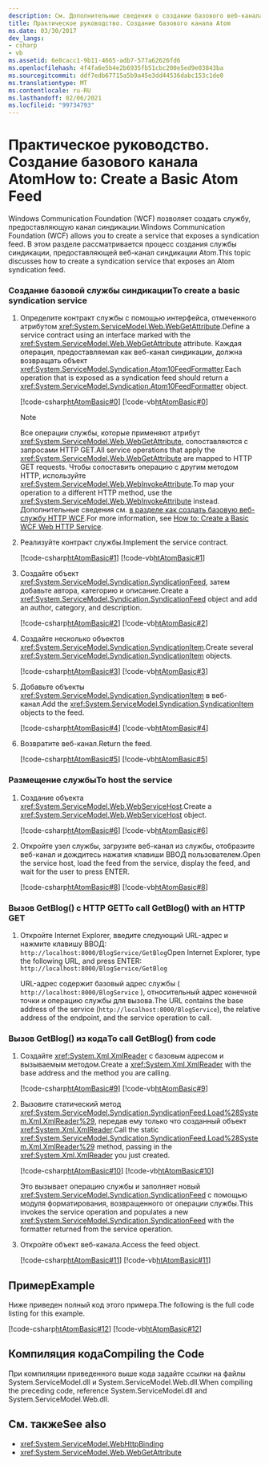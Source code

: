 ```yaml
---
description: См. Дополнительные сведения о создании базового веб-канала Atom.
title: Практическое руководство. Создание базового канала Atom
ms.date: 03/30/2017
dev_langs:
- csharp
- vb
ms.assetid: 6e0cacc1-9b11-4665-adb7-577a62626fd6
ms.openlocfilehash: 4f4fa6e5b4e2b6935fb51cbc200e5ed9e03843ba
ms.sourcegitcommit: ddf7edb67715a5b9a45e3dd44536dabc153c1de0
ms.translationtype: MT
ms.contentlocale: ru-RU
ms.lasthandoff: 02/06/2021
ms.locfileid: "99734793"
---
```

# <a name="how-to-create-a-basic-atom-feed"></a><span data-ttu-id="ac0cc-103">Практическое руководство. Создание базового канала Atom</span><span class="sxs-lookup"><span data-stu-id="ac0cc-103">How to: Create a Basic Atom Feed</span></span>

<span data-ttu-id="ac0cc-104">Windows Communication Foundation (WCF) позволяет создать службу, предоставляющую канал синдикации.</span><span class="sxs-lookup"><span data-stu-id="ac0cc-104">Windows Communication Foundation (WCF) allows you to create a service that exposes a syndication feed.</span></span> <span data-ttu-id="ac0cc-105">В этом разделе рассматривается процесс создания службы синдикации, предоставляющей веб-канал синдикации Atom.</span><span class="sxs-lookup"><span data-stu-id="ac0cc-105">This topic discusses how to create a syndication service that exposes an Atom syndication feed.</span></span>  
  
### <a name="to-create-a-basic-syndication-service"></a><span data-ttu-id="ac0cc-106">Создание базовой службы синдикации</span><span class="sxs-lookup"><span data-stu-id="ac0cc-106">To create a basic syndication service</span></span>  
  
1. <span data-ttu-id="ac0cc-107">Определите контракт службы с помощью интерфейса, отмеченного атрибутом <xref:System.ServiceModel.Web.WebGetAttribute>.</span><span class="sxs-lookup"><span data-stu-id="ac0cc-107">Define a service contract using an interface marked with the <xref:System.ServiceModel.Web.WebGetAttribute> attribute.</span></span> <span data-ttu-id="ac0cc-108">Каждая операция, предоставляемая как веб-канал синдикации, должна возвращать объект <xref:System.ServiceModel.Syndication.Atom10FeedFormatter>.</span><span class="sxs-lookup"><span data-stu-id="ac0cc-108">Each operation that is exposed as a syndication feed should return a <xref:System.ServiceModel.Syndication.Atom10FeedFormatter> object.</span></span>  
  
     [!code-csharp[htAtomBasic#0](../../../../samples/snippets/csharp/VS_Snippets_CFX/htatombasic/cs/program.cs#0)]
     [!code-vb[htAtomBasic#0](../../../../samples/snippets/visualbasic/VS_Snippets_CFX/htatombasic/vb/program.vb#0)]  
  
    > [!NOTE]
    > <span data-ttu-id="ac0cc-109">Все операции службы, которые применяют атрибут <xref:System.ServiceModel.Web.WebGetAttribute>, сопоставляются с запросами HTTP GET.</span><span class="sxs-lookup"><span data-stu-id="ac0cc-109">All service operations that apply the <xref:System.ServiceModel.Web.WebGetAttribute> are mapped to HTTP GET requests.</span></span> <span data-ttu-id="ac0cc-110">Чтобы сопоставить операцию с другим методом HTTP, используйте <xref:System.ServiceModel.Web.WebInvokeAttribute>.</span><span class="sxs-lookup"><span data-stu-id="ac0cc-110">To map your operation to a different HTTP method, use the <xref:System.ServiceModel.Web.WebInvokeAttribute> instead.</span></span> <span data-ttu-id="ac0cc-111">Дополнительные сведения см. [в разделе как создать базовую веб-службу HTTP WCF](how-to-create-a-basic-wcf-web-http-service.md).</span><span class="sxs-lookup"><span data-stu-id="ac0cc-111">For more information, see [How to: Create a Basic WCF Web HTTP Service](how-to-create-a-basic-wcf-web-http-service.md).</span></span>  
  
2. <span data-ttu-id="ac0cc-112">Реализуйте контракт службы.</span><span class="sxs-lookup"><span data-stu-id="ac0cc-112">Implement the service contract.</span></span>  
  
     [!code-csharp[htAtomBasic#1](../../../../samples/snippets/csharp/VS_Snippets_CFX/htatombasic/cs/program.cs#1)]
     [!code-vb[htAtomBasic#1](../../../../samples/snippets/visualbasic/VS_Snippets_CFX/htatombasic/vb/program.vb#1)]  
  
3. <span data-ttu-id="ac0cc-113">Создайте объект <xref:System.ServiceModel.Syndication.SyndicationFeed>, затем добавьте автора, категорию и описание.</span><span class="sxs-lookup"><span data-stu-id="ac0cc-113">Create a <xref:System.ServiceModel.Syndication.SyndicationFeed> object and add an author, category, and description.</span></span>  
  
     [!code-csharp[htAtomBasic#2](../../../../samples/snippets/csharp/VS_Snippets_CFX/htatombasic/cs/program.cs#2)]
     [!code-vb[htAtomBasic#2](../../../../samples/snippets/visualbasic/VS_Snippets_CFX/htatombasic/vb/program.vb#2)]  
  
4. <span data-ttu-id="ac0cc-114">Создайте несколько объектов <xref:System.ServiceModel.Syndication.SyndicationItem>.</span><span class="sxs-lookup"><span data-stu-id="ac0cc-114">Create several <xref:System.ServiceModel.Syndication.SyndicationItem> objects.</span></span>  
  
     [!code-csharp[htAtomBasic#3](../../../../samples/snippets/csharp/VS_Snippets_CFX/htatombasic/cs/program.cs#3)]
     [!code-vb[htAtomBasic#3](../../../../samples/snippets/visualbasic/VS_Snippets_CFX/htatombasic/vb/program.vb#3)]  
  
5. <span data-ttu-id="ac0cc-115">Добавьте объекты <xref:System.ServiceModel.Syndication.SyndicationItem> в веб-канал.</span><span class="sxs-lookup"><span data-stu-id="ac0cc-115">Add the <xref:System.ServiceModel.Syndication.SyndicationItem> objects to the feed.</span></span>  
  
     [!code-csharp[htAtomBasic#4](../../../../samples/snippets/csharp/VS_Snippets_CFX/htatombasic/cs/program.cs#4)]
     [!code-vb[htAtomBasic#4](../../../../samples/snippets/visualbasic/VS_Snippets_CFX/htatombasic/vb/program.vb#4)]  
  
6. <span data-ttu-id="ac0cc-116">Возвратите веб-канал.</span><span class="sxs-lookup"><span data-stu-id="ac0cc-116">Return the feed.</span></span>  
  
     [!code-csharp[htAtomBasic#5](../../../../samples/snippets/csharp/VS_Snippets_CFX/htatombasic/cs/program.cs#5)]
     [!code-vb[htAtomBasic#5](../../../../samples/snippets/visualbasic/VS_Snippets_CFX/htatombasic/vb/program.vb#5)]  
  
### <a name="to-host-the-service"></a><span data-ttu-id="ac0cc-117">Размещение службы</span><span class="sxs-lookup"><span data-stu-id="ac0cc-117">To host the service</span></span>  
  
1. <span data-ttu-id="ac0cc-118">Создание объекта <xref:System.ServiceModel.Web.WebServiceHost>.</span><span class="sxs-lookup"><span data-stu-id="ac0cc-118">Create a <xref:System.ServiceModel.Web.WebServiceHost> object.</span></span>  
  
     [!code-csharp[htAtomBasic#6](../../../../samples/snippets/csharp/VS_Snippets_CFX/htatombasic/cs/program.cs#6)]
     [!code-vb[htAtomBasic#6](../../../../samples/snippets/visualbasic/VS_Snippets_CFX/htatombasic/vb/program.vb#6)]  
  
2. <span data-ttu-id="ac0cc-119">Откройте узел службы, загрузите веб-канал из службы, отобразите веб-канал и дождитесь нажатия клавиши ВВОД пользователем.</span><span class="sxs-lookup"><span data-stu-id="ac0cc-119">Open the service host, load the feed from the service, display the feed, and wait for the user to press ENTER.</span></span>  
  
     [!code-csharp[htAtomBasic#8](../../../../samples/snippets/csharp/VS_Snippets_CFX/htatombasic/cs/program.cs#8)]
     [!code-vb[htAtomBasic#8](../../../../samples/snippets/visualbasic/VS_Snippets_CFX/htatombasic/vb/program.vb#8)]  
  
### <a name="to-call-getblog-with-an-http-get"></a><span data-ttu-id="ac0cc-120">Вызов GetBlog() c HTTP GET</span><span class="sxs-lookup"><span data-stu-id="ac0cc-120">To call GetBlog() with an HTTP GET</span></span>  
  
1. <span data-ttu-id="ac0cc-121">Откройте Internet Explorer, введите следующий URL-адрес и нажмите клавишу ВВОД: `http://localhost:8000/BlogService/GetBlog`</span><span class="sxs-lookup"><span data-stu-id="ac0cc-121">Open Internet Explorer, type the following URL, and press ENTER: `http://localhost:8000/BlogService/GetBlog`</span></span>  
  
     <span data-ttu-id="ac0cc-122">URL-адрес содержит базовый адрес службы ( `http://localhost:8000/BlogService` ), относительный адрес конечной точки и операцию службы для вызова.</span><span class="sxs-lookup"><span data-stu-id="ac0cc-122">The URL contains the base address of the service (`http://localhost:8000/BlogService`), the relative address of the endpoint, and the service operation to call.</span></span>  
  
### <a name="to-call-getblog-from-code"></a><span data-ttu-id="ac0cc-123">Вызов GetBlog() из кода</span><span class="sxs-lookup"><span data-stu-id="ac0cc-123">To call GetBlog() from code</span></span>  
  
1. <span data-ttu-id="ac0cc-124">Создайте <xref:System.Xml.XmlReader> с базовым адресом и вызываемым методом.</span><span class="sxs-lookup"><span data-stu-id="ac0cc-124">Create a <xref:System.Xml.XmlReader> with the base address and the method you are calling.</span></span>  
  
     [!code-csharp[htAtomBasic#9](../../../../samples/snippets/csharp/VS_Snippets_CFX/htatombasic/cs/snippets.cs#9)]
     [!code-vb[htAtomBasic#9](../../../../samples/snippets/visualbasic/VS_Snippets_CFX/htatombasic/vb/snippets.vb#9)]  
  
2. <span data-ttu-id="ac0cc-125">Вызовите статический метод <xref:System.ServiceModel.Syndication.SyndicationFeed.Load%28System.Xml.XmlReader%29>, передав ему только что созданный объект <xref:System.Xml.XmlReader>.</span><span class="sxs-lookup"><span data-stu-id="ac0cc-125">Call the static <xref:System.ServiceModel.Syndication.SyndicationFeed.Load%28System.Xml.XmlReader%29> method, passing in the <xref:System.Xml.XmlReader> you just created.</span></span>  
  
     [!code-csharp[htAtomBasic#10](../../../../samples/snippets/csharp/VS_Snippets_CFX/htatombasic/cs/snippets.cs#10)]
     [!code-vb[htAtomBasic#10](../../../../samples/snippets/visualbasic/VS_Snippets_CFX/htatombasic/vb/snippets.vb#10)]  
  
     <span data-ttu-id="ac0cc-126">Это вызывает операцию службы и заполняет новый <xref:System.ServiceModel.Syndication.SyndicationFeed> с помощью модуля форматирования, возвращенного от операции службы.</span><span class="sxs-lookup"><span data-stu-id="ac0cc-126">This invokes the service operation and populates a new <xref:System.ServiceModel.Syndication.SyndicationFeed> with the formatter returned from the service operation.</span></span>  
  
3. <span data-ttu-id="ac0cc-127">Откройте объект веб-канала.</span><span class="sxs-lookup"><span data-stu-id="ac0cc-127">Access the feed object.</span></span>  
  
     [!code-csharp[htAtomBasic#11](../../../../samples/snippets/csharp/VS_Snippets_CFX/htatombasic/cs/snippets.cs#11)]
     [!code-vb[htAtomBasic#11](../../../../samples/snippets/visualbasic/VS_Snippets_CFX/htatombasic/vb/snippets.vb#11)]  
  
## <a name="example"></a><span data-ttu-id="ac0cc-128">Пример</span><span class="sxs-lookup"><span data-stu-id="ac0cc-128">Example</span></span>  

 <span data-ttu-id="ac0cc-129">Ниже приведен полный код этого примера.</span><span class="sxs-lookup"><span data-stu-id="ac0cc-129">The following is the full code listing for this example.</span></span>  
  
 [!code-csharp[htAtomBasic#12](../../../../samples/snippets/csharp/VS_Snippets_CFX/htatombasic/cs/program.cs#12)]
 [!code-vb[htAtomBasic#12](../../../../samples/snippets/visualbasic/VS_Snippets_CFX/htatombasic/vb/program.vb#12)]  
  
## <a name="compiling-the-code"></a><span data-ttu-id="ac0cc-130">Компиляция кода</span><span class="sxs-lookup"><span data-stu-id="ac0cc-130">Compiling the Code</span></span>  

 <span data-ttu-id="ac0cc-131">При компиляции приведенного выше кода задайте ссылки на файлы System.ServiceModel.dll и System.ServiceModel.Web.dll.</span><span class="sxs-lookup"><span data-stu-id="ac0cc-131">When compiling the preceding code, reference System.ServiceModel.dll and System.ServiceModel.Web.dll.</span></span>  
  
## <a name="see-also"></a><span data-ttu-id="ac0cc-132">См. также</span><span class="sxs-lookup"><span data-stu-id="ac0cc-132">See also</span></span>

- <xref:System.ServiceModel.WebHttpBinding>
- <xref:System.ServiceModel.Web.WebGetAttribute>
